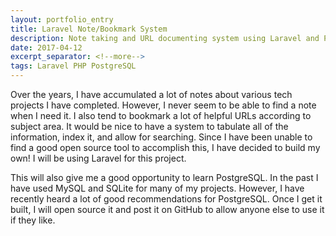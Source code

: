 ```yaml
---
layout: portfolio_entry
title: Laravel Note/Bookmark System
description: Note taking and URL documenting system using Laravel and PostgreSQL
date: 2017-04-12
excerpt_separator: <!--more-->
tags: Laravel PHP PostgreSQL
---
```


Over the years, I have accumulated a lot of notes about various tech projects I have completed. However, I never seem to be able to find a note when I need it. I also tend to bookmark a lot of helpful URLs according to subject area. It would be nice to have a system to tabulate all of the information, index it, and allow for searching. Since I have been unable to find a good open source tool to accomplish this, I have decided to build my own! I will be using Laravel for this project. 

This will also give me a good opportunity to learn PostgreSQL. In the past I have used MySQL and SQLite for many of my projects. However, I have recently heard a lot of good recommendations for PostgreSQL. Once I get it built, I will open source it and post it on GitHub to allow anyone else to use it if they like.